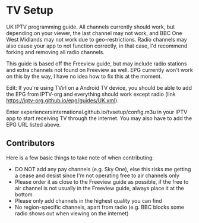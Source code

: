 # TV Setup

UK IPTV programming guide. All channels currently should work, but depending on your viewer, the last channel may not work, and BBC One West Midlands may not work due to geo-restrictions. Radio channels may also cause your app to not function correctly, in that case, I'd recommend forking and removing all radio channels.

This guide is based off the Freeview guide, but may include radio stations and extra channels not found on Freeview as well. EPG currently won't work on this by the way, I have no idea how to fix this at the moment.

Edit: If you're using TVirl on a Android TV device, you should be able to add the EPG from IPTV-org and everything should work except radio (link https://iptv-org.github.io/epg/guides/UK.xml).

Enter experiencersinternational.github.io/tvsetup/config.m3u in your IPTV app to start receiving TV through the internet. You may also have to add the EPG URL listed above.

## Contributors

Here is a few basic things to take note of when contributing:
- DO NOT add any pay channels (e.g. Sky One), else this risks me getting a cease and desist since I'm not operating free to air channels only
- Please order it as close to the Freeview guide as possible, if the free to air channel is not usually in the Freeview guide, always place it at the bottom
- Please only add channels in the highest quality you can find
- No region-specific channels, apart from radio (e.g. BBC blocks some radio shows out when viewing on the internet)
